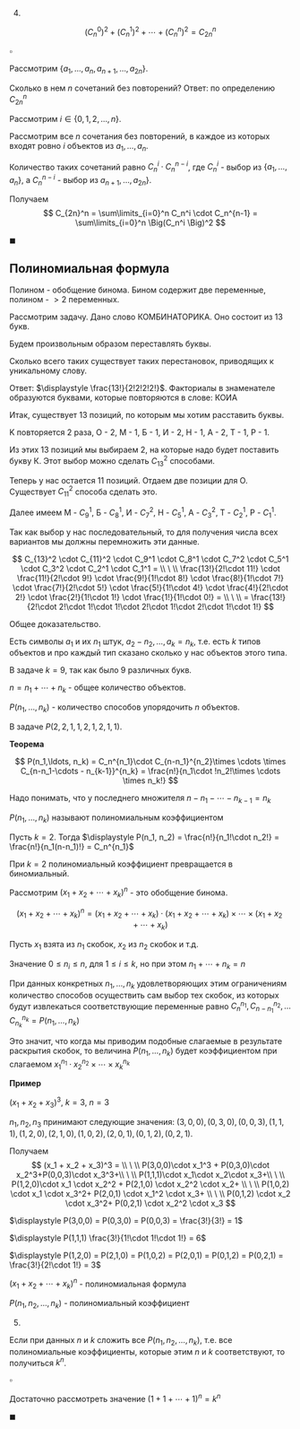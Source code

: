 4.

$$
\Big(C_n^0\Big)^2 + \Big(C_n^1\Big)^2 + \cdots + \Big(C_n^n\Big)^2 = C_{2n}^n
$$

$\square$

Рассмотрим $\{a_1, \ldots, a_n, a_{n+1}, \ldots, a_{2n}\}$.

Сколько в нем $n$ сочетаний без повторений? Ответ: по определению $C_{2n}^n$

Рассмотрим $i \in \{0,1,2,\ldots, n\}$.
 
Рассмотрим все $n$ сочетания без повторений, в каждое из которых входят ровно $i$ объектов из $a_1, \ldots, a_n$.

Количество таких сочетаний равно $C_n^i \cdot C_n^{n-i}$, где $C_n^i$ - выбор из $\{a_1, \ldots, a_n\}$, а $C_n^{n-i}$ - выбор из $a_{n+1}, \ldots, a_{2n}\}$.

Получаем
$$
C_{2n}^n = \sum\limits_{i=0}^n C_n^i \cdot C_n^{n-1} = \sum\limits_{i=0}^n \Big(C_n^i \Big)^2
$$

$\blacksquare$

## Полиномиальная формула

Полином - обобщение бинома. Бином содержит две переменные, полином - $> 2$ переменных.

Рассмотрим задачу. Дано слово КОМБИНАТОРИКА. Оно состоит из 13 букв.

Будем произвольным образом переставлять буквы.

Сколько всего таких существует таких перестановок, приводящих к уникальному слову.

Ответ: $\displaystyle \frac{13!}{2!2!2!2!}$. Факториалы в знаменателе образуются буквами, которые повторяются в слове: КОИА

Итак, существует $13$ позиций, по которым мы хотим расставить буквы.

K повторяется $2$ раза, О - $2$, М - $1$, Б - $1$, И - $2$, Н - $1$, А - $2$, Т - $1$, Р - $1$.

Из этих $13$ позиций мы выбираем $2$, на которые надо будет поставить букву К. Этот выбор можно сделать $C_{13}^2$ способами.

Теперь у нас остается $11$ позиций. Отдаем две позиции для О. Существует $C_{11}^2$ способа сделать это.

Далее имеем М - $C_9^1$, Б - $C_8^1$, И - $C_7^2$, Н - $C_5^1$, А - $C_3^2$, Т - $C_2^1$, Р - $C_1^1$.

Так как выбор у нас последовательный, то для получения числа всех вариантов мы должны перемножить эти данные.

$$
C_{13}^2 \cdot C_{11}^2 \cdot C_9^1 \cdot C_8^1 \cdot C_7^2 \cdot C_5^1 \cdot C_3^2 \cdot C_2^1 \cdot C_1^1 = \\
\ \\
\frac{13!}{2!\cdot 11!} \cdot \frac{11!}{2!\cdot 9!} \cdot \frac{9!}{1!\cdot 8!} \cdot \frac{8!}{1!\cdot 7!} \cdot \frac{7!}{2!\cdot 5!} \cdot \frac{5!}{1!\cdot 4!} \cdot \frac{4!}{2!\cdot 2!} \cdot \frac{2!}{1!\cdot 1!} \cdot \frac{1!}{1!\cdot 0!} = \\
\ \\
= \frac{13!}{2!\cdot 2!\cdot 1!\cdot 1!\cdot 2!\cdot 1!\cdot 2!\cdot 1!\cdot 1!}
$$

Общее доказательство.

Есть символы $a_1$ и их $n_1$ штук, $a_2 - n_2, \ldots, a_k = n_k$, т.е. есть $k$ типов объектов и про каждый тип сказано сколько у нас объектов этого типа.

В задаче $k = 9$, так как было $9$ различных букв.

$n = n_1 + \cdots + n_k$ - общее количество объектов.

$P(n_1,\ldots, n_k)$ - количество способов упорядочить $n$ объектов.

В задаче $P(2,2,1,1,2,1,2,1,1)$.

**Теорема**

$$
P(n_1,\ldots, n_k) = C_n^{n_1}\cdot C_{n-n_1}^{n_2}\times \cdots \times C_{n-n_1-\cdots - n_{k-1}}^{n_k} = \frac{n!}{n_1\cdot !n_2!\times \cdots \times n_k!}
$$

Надо понимать, что у последнего множителя $n-n_1-\cdots - n_{k-1} = n_k$

$P(n_1,\ldots, n_k)$ называют полиномиальным коэффициентом

Пусть $k=2$. Тогда $\displaystyle P(n_1, n_2) = \frac{n!}{n_1!\cdot n_2!} = \frac{n!}{n_1(n-n_1)!} = C_n^{n_1}$

При $k=2$ полиномиальный коэффициент превращается в биномиальный.

Рассмотрим $(x_1 + x_2 + \cdots + x_k)^n$ - это обобщение бинома.

$$
(x_1 + x_2 + \cdots + x_k)^n = (x_1 + x_2 + \cdots + x_k)\cdot (x_1 + x_2 + \cdots + x_k) \times \cdots \times (x_1 + x_2 + \cdots + x_k)
$$

Пусть $x_1$ взята из $n_1$ скобок, $x_2$ из $n_2$ скобок и т.д.

Значение $0 \le n_i \le n$, для $1 \le i \le k$, но при этом $n_1 + \cdots + n_k = n$

При данных конкретных $n_1, \ldots, n_k$ удовлетворяющих этим ограничениям количество способов осуществить сам выбор тех скобок, из которых будут извлекаться соответствующие переменные равно $C_n^{n_1}, C_{n-n_1}^{n_2}, \ldots C_{n_k}^{n_k} = P(n_1, \ldots ,n_k)$

Это значит, что когда мы приводим подобные слагаемые в результате раскрытия скобок, то величина $P(n_1, \ldots ,n_k)$ будет коэффициентом при слагаемом $x_1^{n_1}\cdot x_2^{n_2}\times \cdots \times x_k^{n_k}$


**Пример**

$(x_1 + x_2 + x_3)^3$, $k=3$, $n = 3$

$n_1, n_2, n_3$ принимают следующие значения: $(3,0,0),(0,3,0),(0,0,3),(1,1,1),(1,2,0),(2,1,0),(1,0,2),(2,0,1),(0,1,2),(0,2,1)$.

Получаем
$$
(x_1 + x_2 + x_3)^3 = \\
\ \\
P(3,0,0)\cdot x_1^3 + P(0,3,0)\cdot x_2^3+P(0,0,3)\cdot x_3^3+\\
\ \\
P(1,1,1)\cdot x_1\cdot x_2\cdot x_3+\\
\ \\
P(1,2,0)\cdot x_1 \cdot x_2^2 + P(2,1,0) \cdot x_2^2 \cdot x_2+ \\
\ \\
P(1,0,2) \cdot x_1 \cdot x_3^2+ P(2,0,1) \cdot x_1^2 \cdot x_3+ \\
\ \\
P(0,1,2) \cdot x_2 \cdot x_3^2+ P(0,2,1) \cdot x_2^2 \cdot x_3
$$

$\displaystyle P(3,0,0) = P(0,3,0) = P(0,0,3) = \frac{3!}{3!} = 1$

$\displaystyle P(1,1,1) \frac{3!}{1!\cdot 1!\cdot 1!} = 6$

$\displaystyle P(1,2,0) = P(2,1,0) = P(1,0,2) = P(2,0,1) = P(0,1,2) = P(0,2,1) = \frac{3!}{2!\cdot 1!} = 3$

$(x_1 + x_2 + \cdots + x_k)^n$ - полиномиальная формула

$P(n_1,n_2, \ldots, n_k)$ - полиномиальный коэффициент

5.

Если при данных $n$ и $k$ сложить все $P(n_1,n_2, \ldots, n_k)$, т.е. все полиномиальные коэффициенты, которые этим $n$ и $k$ соответствуют, то получиться $k^n$.

$\square$

Достаточно рассмотреть значение $(1 + 1 + \cdots + 1)^n = k^n$

$\blacksquare$